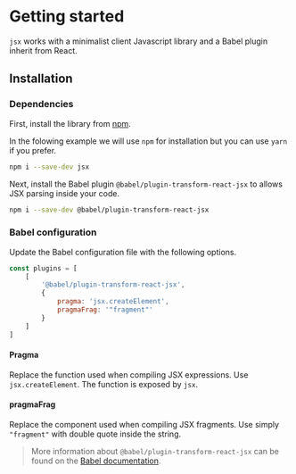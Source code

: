 # Getting started

`jsx` works with a minimalist client Javascript library and a Babel plugin inherit from React.

## Installation

### Dependencies

First, install the library from [npm](https://www.npmjs.com/package/jsx).

In the folowing example we will use `npm` for installation but you can use `yarn` if you prefer.

```bash
npm i --save-dev jsx
```


Next, install the Babel plugin `@babel/plugin-transform-react-jsx` to allows JSX parsing inside your code.

```bash
npm i --save-dev @babel/plugin-transform-react-jsx
```

### Babel configuration

Update the Babel configuration file with the following options.

```js
const plugins = [
    [
        '@babel/plugin-transform-react-jsx',
        {
            pragma: 'jsx.createElement',
            pragmaFrag: '"fragment"'
        }
    ]
]
```

#### Pragma

Replace the function used when compiling JSX expressions. Use `jsx.createElement`. The function is exposed by `jsx`.

#### pragmaFrag

Replace the component used when compiling JSX fragments. Use simply `"fragment"` with double quote inside the string.

> More information about `@babel/plugin-transform-react-jsx` can be found on the [Babel documentation](https://babeljs.io/docs/en/babel-plugin-transform-react-jsx).